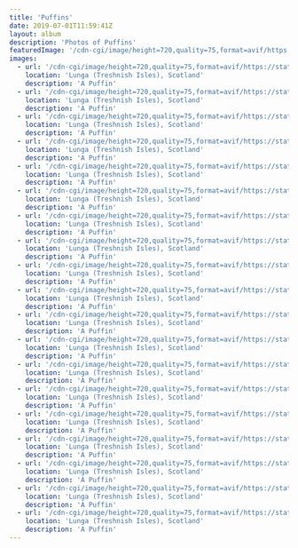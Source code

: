 ```yaml
---
title: 'Puffins'
date: 2019-07-01T11:59:41Z
layout: album
description: 'Photos of Puffins'
featuredImage: '/cdn-cgi/image/height=720,quality=75,format=avif/https://static.eartharoid.me/my-photos/puffins/IMG_1661.JPG'
images:
  - url: '/cdn-cgi/image/height=720,quality=75,format=avif/https://static.eartharoid.me/my-photos/puffins/IMG_1572.JPG'
    location: 'Lunga (Treshnish Isles), Scotland'
    description: 'A Puffin'
  - url: '/cdn-cgi/image/height=720,quality=75,format=avif/https://static.eartharoid.me/my-photos/puffins/IMG_1573.JPG'
    location: 'Lunga (Treshnish Isles), Scotland'
    description: 'A Puffin'
  - url: '/cdn-cgi/image/height=720,quality=75,format=avif/https://static.eartharoid.me/my-photos/puffins/IMG_1574.JPG'
    location: 'Lunga (Treshnish Isles), Scotland'
    description: 'A Puffin'
  - url: '/cdn-cgi/image/height=720,quality=75,format=avif/https://static.eartharoid.me/my-photos/puffins/IMG_1575.JPG'
    location: 'Lunga (Treshnish Isles), Scotland'
    description: 'A Puffin'
  - url: '/cdn-cgi/image/height=720,quality=75,format=avif/https://static.eartharoid.me/my-photos/puffins/IMG_1582.JPG'
    location: 'Lunga (Treshnish Isles), Scotland'
    description: 'A Puffin'
  - url: '/cdn-cgi/image/height=720,quality=75,format=avif/https://static.eartharoid.me/my-photos/puffins/IMG_1583.JPG'
    location: 'Lunga (Treshnish Isles), Scotland'
    description: 'A Puffin'
  - url: '/cdn-cgi/image/height=720,quality=75,format=avif/https://static.eartharoid.me/my-photos/puffins/IMG_1602.JPG'
    location: 'Lunga (Treshnish Isles), Scotland'
    description: 'A Puffin'
  - url: '/cdn-cgi/image/height=720,quality=75,format=avif/https://static.eartharoid.me/my-photos/puffins/IMG_1629.JPG'
    location: 'Lunga (Treshnish Isles), Scotland'
    description: 'A Puffin'
  - url: '/cdn-cgi/image/height=720,quality=75,format=avif/https://static.eartharoid.me/my-photos/puffins/IMG_1638.JPG'
    location: 'Lunga (Treshnish Isles), Scotland'
    description: 'A Puffin'
  - url: '/cdn-cgi/image/height=720,quality=75,format=avif/https://static.eartharoid.me/my-photos/puffins/IMG_1651.JPG'
    location: 'Lunga (Treshnish Isles), Scotland'
    description: 'A Puffin'
  - url: '/cdn-cgi/image/height=720,quality=75,format=avif/https://static.eartharoid.me/my-photos/puffins/IMG_1653.JPG'
    location: 'Lunga (Treshnish Isles), Scotland'
    description: 'A Puffin'
  - url: '/cdn-cgi/image/height=720,quality=75,format=avif/https://static.eartharoid.me/my-photos/puffins/IMG_1661.JPG'
    location: 'Lunga (Treshnish Isles), Scotland'
    description: 'A Puffin'
  - url: '/cdn-cgi/image/height=720,quality=75,format=avif/https://static.eartharoid.me/my-photos/puffins/IMG_1711.JPG'
    location: 'Lunga (Treshnish Isles), Scotland'
    description: 'A Puffin'
  - url: '/cdn-cgi/image/height=720,quality=75,format=avif/https://static.eartharoid.me/my-photos/puffins/IMG_1713.JPG'
    location: 'Lunga (Treshnish Isles), Scotland'
    description: 'A Puffin'
  - url: '/cdn-cgi/image/height=720,quality=75,format=avif/https://static.eartharoid.me/my-photos/puffins/IMG_1722.JPG'
    location: 'Lunga (Treshnish Isles), Scotland'
    description: 'A Puffin'
  - url: '/cdn-cgi/image/height=720,quality=75,format=avif/https://static.eartharoid.me/my-photos/puffins/IMG_1732.JPG'
    location: 'Lunga (Treshnish Isles), Scotland'
    description: 'A Puffin'
  - url: '/cdn-cgi/image/height=720,quality=75,format=avif/https://static.eartharoid.me/my-photos/puffins/IMG_1743.JPG'
    location: 'Lunga (Treshnish Isles), Scotland'
    description: 'A Puffin'
  - url: '/cdn-cgi/image/height=720,quality=75,format=avif/https://static.eartharoid.me/my-photos/puffins/IMG_1744.JPG'
    location: 'Lunga (Treshnish Isles), Scotland'
    description: 'A Puffin'
  - url: '/cdn-cgi/image/height=720,quality=75,format=avif/https://static.eartharoid.me/my-photos/puffins/IMG_1747.JPG'
    location: 'Lunga (Treshnish Isles), Scotland'
    description: 'A Puffin'
---
```

